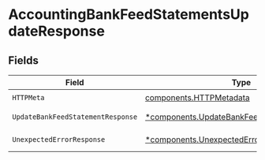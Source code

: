 # AccountingBankFeedStatementsUpdateResponse


## Fields

| Field                                                                                                     | Type                                                                                                      | Required                                                                                                  | Description                                                                                               |
| --------------------------------------------------------------------------------------------------------- | --------------------------------------------------------------------------------------------------------- | --------------------------------------------------------------------------------------------------------- | --------------------------------------------------------------------------------------------------------- |
| `HTTPMeta`                                                                                                | [components.HTTPMetadata](../../models/components/httpmetadata.md)                                        | :heavy_check_mark:                                                                                        | N/A                                                                                                       |
| `UpdateBankFeedStatementResponse`                                                                         | [*components.UpdateBankFeedStatementResponse](../../models/components/updatebankfeedstatementresponse.md) | :heavy_minus_sign:                                                                                        | Bank Feed Statements                                                                                      |
| `UnexpectedErrorResponse`                                                                                 | [*components.UnexpectedErrorResponse](../../models/components/unexpectederrorresponse.md)                 | :heavy_minus_sign:                                                                                        | Unexpected error                                                                                          |